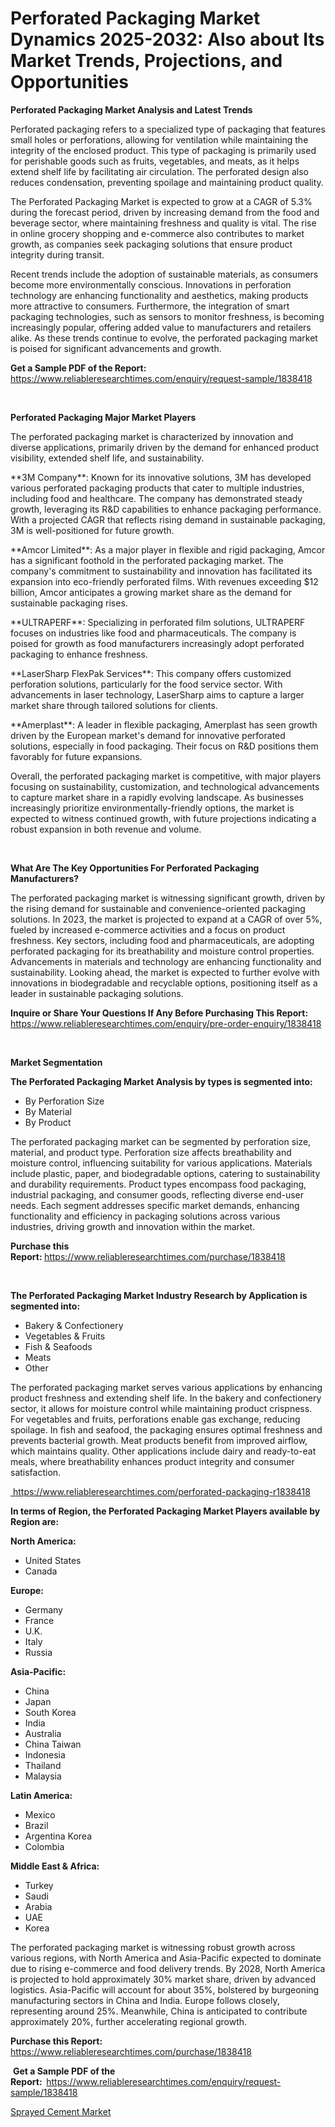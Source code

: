<p><h1>Perforated Packaging Market Dynamics 2025-2032: Also about Its Market Trends, Projections, and Opportunities</h1></p><p><strong>Perforated Packaging Market Analysis and Latest Trends</strong></p>
<p><p>Perforated packaging refers to a specialized type of packaging that features small holes or perforations, allowing for ventilation while maintaining the integrity of the enclosed product. This type of packaging is primarily used for perishable goods such as fruits, vegetables, and meats, as it helps extend shelf life by facilitating air circulation. The perforated design also reduces condensation, preventing spoilage and maintaining product quality.</p><p>The Perforated Packaging Market is expected to grow at a CAGR of 5.3% during the forecast period, driven by increasing demand from the food and beverage sector, where maintaining freshness and quality is vital. The rise in online grocery shopping and e-commerce also contributes to market growth, as companies seek packaging solutions that ensure product integrity during transit.</p><p>Recent trends include the adoption of sustainable materials, as consumers become more environmentally conscious. Innovations in perforation technology are enhancing functionality and aesthetics, making products more attractive to consumers. Furthermore, the integration of smart packaging technologies, such as sensors to monitor freshness, is becoming increasingly popular, offering added value to manufacturers and retailers alike. As these trends continue to evolve, the perforated packaging market is poised for significant advancements and growth.</p></p>
<p><strong>Get a Sample PDF of the Report:&nbsp;</strong> <a href="https://www.reliableresearchtimes.com/enquiry/request-sample/1838418?utm_campaign=2193&utm_medium=2&utm_source=Github&utm_content=ia&utm_term=02042025&utm_id=perforated-packaging">https://www.reliableresearchtimes.com/enquiry/request-sample/1838418</a></p>
<p>&nbsp;</p>
<p><strong>Perforated Packaging Major Market Players</strong></p>
<p><p>The perforated packaging market is characterized by innovation and diverse applications, primarily driven by the demand for enhanced product visibility, extended shelf life, and sustainability.</p><p>**3M Company**: Known for its innovative solutions, 3M has developed various perforated packaging products that cater to multiple industries, including food and healthcare. The company has demonstrated steady growth, leveraging its R&D capabilities to enhance packaging performance. With a projected CAGR that reflects rising demand in sustainable packaging, 3M is well-positioned for future growth.</p><p>**Amcor Limited**: As a major player in flexible and rigid packaging, Amcor has a significant foothold in the perforated packaging market. The company's commitment to sustainability and innovation has facilitated its expansion into eco-friendly perforated films. With revenues exceeding $12 billion, Amcor anticipates a growing market share as the demand for sustainable packaging rises.</p><p>**ULTRAPERF**: Specializing in perforated film solutions, ULTRAPERF focuses on industries like food and pharmaceuticals. The company is poised for growth as food manufacturers increasingly adopt perforated packaging to enhance freshness. </p><p>**LaserSharp FlexPak Services**: This company offers customized perforation solutions, particularly for the food service sector. With advancements in laser technology, LaserSharp aims to capture a larger market share through tailored solutions for clients.</p><p>**Amerplast**: A leader in flexible packaging, Amerplast has seen growth driven by the European market's demand for innovative perforated solutions, especially in food packaging. Their focus on R&D positions them favorably for future expansions.</p><p>Overall, the perforated packaging market is competitive, with major players focusing on sustainability, customization, and technological advancements to capture market share in a rapidly evolving landscape. As businesses increasingly prioritize environmentally-friendly options, the market is expected to witness continued growth, with future projections indicating a robust expansion in both revenue and volume.</p></p>
<p>&nbsp;</p>
<p><strong>What Are The Key Opportunities For Perforated Packaging Manufacturers?</strong></p>
<p><p>The perforated packaging market is witnessing significant growth, driven by the rising demand for sustainable and convenience-oriented packaging solutions. In 2023, the market is projected to expand at a CAGR of over 5%, fueled by increased e-commerce activities and a focus on product freshness. Key sectors, including food and pharmaceuticals, are adopting perforated packaging for its breathability and moisture control properties. Advancements in materials and technology are enhancing functionality and sustainability. Looking ahead, the market is expected to further evolve with innovations in biodegradable and recyclable options, positioning itself as a leader in sustainable packaging solutions.</p></p>
<p><strong>Inquire or Share Your Questions If Any Before Purchasing This Report:</strong> <a href="https://www.reliableresearchtimes.com/enquiry/pre-order-enquiry/1838418?utm_campaign=2193&utm_medium=2&utm_source=Github&utm_content=ia&utm_term=02042025&utm_id=perforated-packaging">https://www.reliableresearchtimes.com/enquiry/pre-order-enquiry/1838418</a></p>
<p>&nbsp;</p>
<p><strong>Market Segmentation</strong></p>
<p><strong>The Perforated Packaging Market Analysis by types is segmented into:</strong></p>
<p><ul><li>By Perforation Size</li><li>By Material</li><li>By Product</li></ul></p>
<p><p>The perforated packaging market can be segmented by perforation size, material, and product type. Perforation size affects breathability and moisture control, influencing suitability for various applications. Materials include plastic, paper, and biodegradable options, catering to sustainability and durability requirements. Product types encompass food packaging, industrial packaging, and consumer goods, reflecting diverse end-user needs. Each segment addresses specific market demands, enhancing functionality and efficiency in packaging solutions across various industries, driving growth and innovation within the market.</p></p>
<p><strong>Purchase this Report:&nbsp;</strong><a href="https://www.reliableresearchtimes.com/purchase/1838418?utm_campaign=2193&utm_medium=2&utm_source=Github&utm_content=ia&utm_term=02042025&utm_id=perforated-packaging">https://www.reliableresearchtimes.com/purchase/1838418</a></p>
<p>&nbsp;</p>
<p><strong>The Perforated Packaging Market Industry Research by Application is segmented into:</strong></p>
<p><ul><li>Bakery & Confectionery</li><li>Vegetables & Fruits</li><li>Fish & Seafoods</li><li>Meats</li><li>Other</li></ul></p>
<p><p>The perforated packaging market serves various applications by enhancing product freshness and extending shelf life. In the bakery and confectionery sector, it allows for moisture control while maintaining product crispness. For vegetables and fruits, perforations enable gas exchange, reducing spoilage. In fish and seafood, the packaging ensures optimal freshness and prevents bacterial growth. Meat products benefit from improved airflow, which maintains quality. Other applications include dairy and ready-to-eat meals, where breathability enhances product integrity and consumer satisfaction.</p></p>
<p><a href="https://www.reliableresearchtimes.com/perforated-packaging-r1838418?utm_campaign=2193&utm_medium=2&utm_source=Github&utm_content=ia&utm_term=02042025&utm_id=perforated-packaging">&nbsp;https://www.reliableresearchtimes.com/perforated-packaging-r1838418</a></p>
<p><strong>In terms of Region, the Perforated Packaging Market Players available by Region are:</strong></p>
<p>
    <p> <strong> North America: </strong>
        <ul>
            <li>United States</li>
            <li>Canada</li>
        </ul>
        </p> 
    <p> <strong> Europe: </strong>
        <ul>
            <li>Germany</li>
            <li>France</li>
            <li>U.K.</li>
            <li>Italy</li>
            <li>Russia</li>
        </ul>
        </p> 
    <p> <strong> Asia-Pacific: </strong>
        <ul>
            <li>China</li>
            <li>Japan</li>
            <li>South Korea</li>
            <li>India</li>
            <li>Australia</li>
            <li>China Taiwan</li>
            <li>Indonesia</li>
            <li>Thailand</li>
            <li>Malaysia</li>
        </ul>
        </p> 
    <p> <strong> Latin America: </strong>
        <ul>
            <li>Mexico</li>
            <li>Brazil</li>
            <li>Argentina Korea</li>
            <li>Colombia</li>
        </ul>
        </p> 
    <p> <strong> Middle East & Africa: </strong>
        <ul>
            <li>Turkey</li>
            <li>Saudi</li>
            <li>Arabia</li>
            <li>UAE</li>
            <li>Korea</li>
        </ul>
    </p>
    </p>
<p><p>The perforated packaging market is witnessing robust growth across various regions, with North America and Asia-Pacific expected to dominate due to rising e-commerce and food delivery trends. By 2028, North America is projected to hold approximately 30% market share, driven by advanced logistics. Asia-Pacific will account for about 35%, bolstered by burgeoning manufacturing sectors in China and India. Europe follows closely, representing around 25%. Meanwhile, China is anticipated to contribute approximately 20%, further accelerating regional growth.</p></p>
<p><strong>Purchase this Report: </strong><a href="https://www.reliableresearchtimes.com/purchase/1838418?utm_campaign=2193&utm_medium=2&utm_source=Github&utm_content=ia&utm_term=02042025&utm_id=perforated-packaging">https://www.reliableresearchtimes.com/purchase/1838418</a></p>
<p>&nbsp;<strong>Get a Sample PDF of the Report:&nbsp;&nbsp;</strong><a href="https://www.reliableresearchtimes.com/enquiry/request-sample/1838418?utm_campaign=2193&utm_medium=2&utm_source=Github&utm_content=ia&utm_term=02042025&utm_id=perforated-packaging">https://www.reliableresearchtimes.com/enquiry/request-sample/1838418</a></p>
<p><strong></strong></p>
<p><p><a href="https://github.com/ygfu6u/Market-Research-Report-List-2/blob/main/sprayed-cement-market.md?utm_campaign=2193&utm_medium=2&utm_source=Github&utm_content=ia&utm_term=02042025&utm_id=perforated-packaging">Sprayed Cement Market</a></p></p>